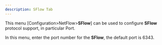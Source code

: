 ```yaml
---
description: SFlow Tab
---
```


This menu [Configuration>NetFlow>**SFlow**] can be used to configure **SFlow** protocol support, in particular Port.

In this menu, enter the port number for the **SFlow**, the default port is 6343.
